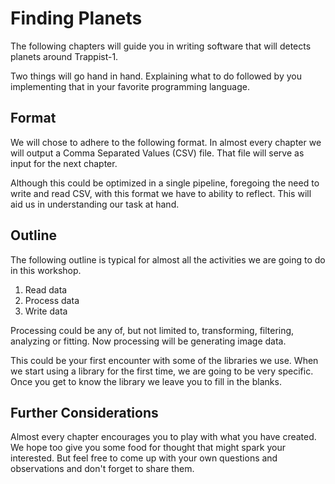 # Finding Planets
The following chapters will guide you in writing software that will detects
planets around Trappist-1.

Two things will go hand in hand. Explaining what to do followed by you
implementing that in your favorite programming language.

## Format 
We will chose to adhere to the following format. In almost every chapter we will
output a Comma Separated Values (CSV) file. That file will serve as input for
the next chapter.

Although this could be optimized in a single pipeline, foregoing the need to
write and read CSV, with this format we have to ability to reflect. This will
aid us in understanding our task at hand.

## Outline
The following outline is typical for almost all the activities we are going to
do in this workshop.

1. Read data
2. Process data
3. Write data

Processing could be any of, but not limited to, transforming, filtering,
analyzing or fitting. Now processing will be generating image data.

This could be your first encounter with some of the libraries we use. When we
start using a library for the first time, we are going to be very specific. Once
you get to know the library we leave you to fill in the blanks.

## Further Considerations
Almost every chapter encourages you to play with what you have created. We hope
too give you some food for thought that might spark your interested. But feel
free to come up with your own questions and observations and don't forget to
share them.
